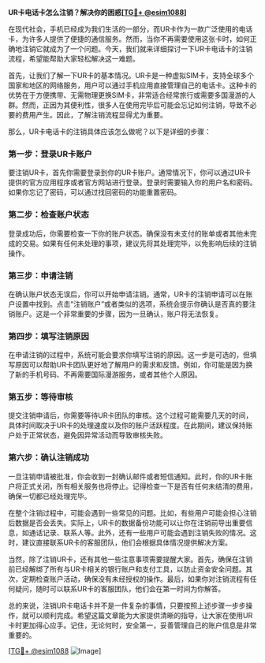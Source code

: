 **UR卡电话卡怎么注销？解决你的困惑[[TG💪+ @esim1088](https://t.me/s/esim1088)]**

在现代社会，手机已经成为我们生活的一部分，而UR卡作为一款广泛使用的电话卡，为许多人提供了便捷的通信服务。然而，当你不再需要使用这张卡时，如何正确地注销它就成为了一个问题。今天，我们就来详细探讨一下UR卡电话卡的注销流程，希望能帮助大家轻松解决这一难题。

首先，让我们了解一下UR卡的基本情况。UR卡是一种虚拟SIM卡，支持全球多个国家和地区的网络服务，用户可以通过手机应用直接管理自己的电话卡。这种卡的优势在于方便携带、无需物理更换SIM卡，非常适合经常旅行或需要多国漫游的人群。然而，正因为其便利性，很多人在使用完毕后可能会忘记如何注销，导致不必要的费用产生。因此，了解注销流程显得尤为重要。

那么，UR卡电话卡的注销具体应该怎么做呢？以下是详细的步骤：

### **第一步：登录UR卡账户**
要注销UR卡，首先你需要登录到你的UR卡账户。通常情况下，你可以通过UR卡提供的官方应用程序或者官方网站进行登录。登录时需要输入你的用户名和密码。如果你忘记了密码，可以通过找回密码的功能重置密码。

### **第二步：检查账户状态**
登录成功后，你需要检查一下你的账户状态。确保没有未支付的账单或者其他未完成的交易。如果有任何未处理的事项，建议先将其处理完毕，以免影响后续的注销操作。

### **第三步：申请注销**
在确认账户状态无误后，你可以开始申请注销。通常，UR卡的注销申请可以在账户设置中找到。点击“注销账户”或者类似的选项，系统会提示你确认是否真的要注销账户。这是一个非常重要的步骤，因为一旦确认，账户将无法恢复。

### **第四步：填写注销原因**
在申请注销的过程中，系统可能会要求你填写注销的原因。这一步是可选的，但填写原因可以帮助UR卡团队更好地了解用户的需求和反馈。例如，你可能是因为换了新的手机号码、不再需要国际漫游服务，或者其他个人原因。

### **第五步：等待审核**
提交注销申请后，你需要等待UR卡团队的审核。这个过程可能需要几天的时间，具体时间取决于UR卡的处理速度以及你的账户活跃程度。在此期间，建议保持账户处于正常状态，避免因异常活动而导致审核失败。

### **第六步：确认注销成功**
一旦注销申请被批准，你会收到一封确认邮件或者短信通知。此时，你的UR卡账户将正式关闭，所有相关服务也将停止。记得检查一下是否有任何未结清的费用，确保一切都已经处理完毕。

在整个注销过程中，可能会遇到一些常见的问题。比如，有些用户可能会担心注销后数据是否会丢失。实际上，UR卡的数据备份功能可以让你在注销前导出重要信息，如通话记录、联系人等。此外，还有一些用户可能会遇到注销失败的情况。这时，建议直接联系UR卡的客服团队，他们会根据具体情况提供解决方案。

当然，除了注销UR卡，还有其他一些注意事项需要提醒大家。首先，确保在注销前已经解绑了所有与UR卡相关的银行账户和支付工具，以防止资金安全问题。其次，定期检查账户活动，确保没有未经授权的操作。最后，如果你对注销流程有任何疑问，随时可以联系UR卡的客服团队，他们会在第一时间为你解答。

总的来说，注销UR卡电话卡并不是一件复杂的事情，只要按照上述步骤一步步操作，就可以顺利完成。希望这篇文章能为大家提供清晰的指导，让大家在使用UR卡时更加得心应手。记住，无论何时，安全第一，妥善管理自己的账户信息是非常重要的。

[[TG💪+ @esim1088](https://t.me/s/esim1088) ![Image](https://i.postimg.cc/4NQfJmqS/Snipaste-2025-05-13-00-14-12.png)]